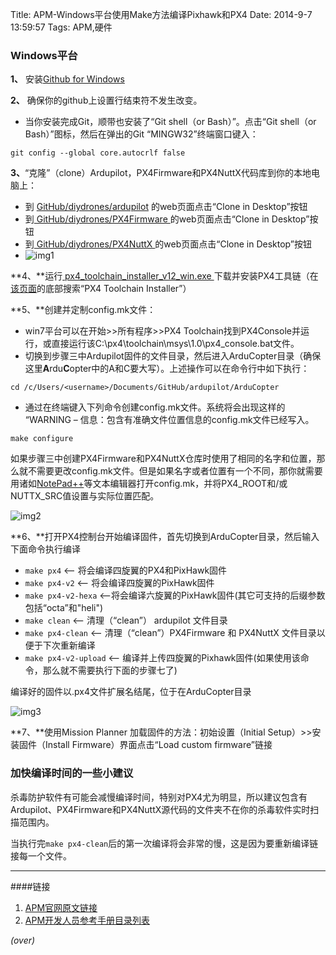 Title: APM-Windows平台使用Make方法编译Pixhawk和PX4
Date: 2014-9-7 13:59:57 
Tags: APM,硬件

### Windows平台 ###
<!-- PELICAN_BEGIN_SUMMARY -->
**1、** 安装[Github for Windows](http://windows.github.com/)

**2、**  确保你的github上设置行结束符不发生改变。

- 当你安装完成Git，顺带也安装了“Git shell（or Bash）”。点击“Git shell（or Bash）”图标，然后在弹出的Git “MINGW32”终端窗口键入：

```git config --global core.autocrlf false```

**3、**“克隆”（clone）Ardupilot，PX4Firmware和PX4NuttX代码库到你的本地电脑上：

<!-- PELICAN_END_SUMMARY -->

- 到 [GitHub/diydrones/ardupilot](https://github.com/diydrones/ardupilot) 的web页面点击“Clone in Desktop”按钮
- 到[ GitHub/diydrones/PX4Firmware ](https://github.com/diydrones/PX4Firmware)的web页面点击“Clone in Desktop”按钮
- 到[ GitHub/diydrones/PX4NuttX ](https://github.com/diydrones/PX4NuttX)的web页面点击“Clone in Desktop”按钮
- ![img1](http://dev.ardupilot.com/wp-content/uploads/sites/6/2013/06/BuildingTheCode_PX4OnWindows1.png)

**4、**运行[ px4_toolchain_installer_v12_win.exe ](http://www.inf.ethz.ch/personal/lomeier/downloads/px4_toolchain_installer_v12_win.exe)下载并安装PX4工具链（在[该页面](http://pixhawk.org/firmware/downloads#px4_arm_toolchain)的底部搜索“PX4 Toolchain Installer”）

**5、**创建并定制config.mk文件：

- win7平台可以在开始>>所有程序>>PX4 Toolchain找到PX4Console并运行，或直接运行该C:\px4\toolchain\msys\1.0\px4_console.bat文件。
- 切换到步骤三中Ardupilot固件的文件目录，然后进入ArduCopter目录（确保这里**A**rdu**C**opter中的A和C要大写）。上述操作可以在命令行中如下执行：

```cd /c/Users/<username>/Documents/GitHub/ardupilot/ArduCopter```

- 通过在终端键入下列命令创建config.mk文件。系统将会出现这样的 &#8220;WARNING &#8211; 信息：包含有准确文件位置信息的config.mk文件已经写入。

```make configure```

如果步骤三中创建PX4Firmware和PX4NuttX仓库时使用了相同的名字和位置，那么就不需要更改config.mk文件。但是如果名字或者位置有一个不同，那你就需要用诸如[NotePad++](http://notepad-plus-plus.org/download/v6.4.5.html)等文本编辑器打开config.mk，并将PX4_ROOT和/或NUTTX_SRC值设置与实际位置匹配。

![img2](http://dev.ardupilot.com/wp-content/uploads/sites/6/2013/06/BuildingTheCode_PX4OnWindows2.png)

**6、**打开PX4控制台开始编译固件，首先切换到ArduCopter目录，然后输入下面命令执行编译

-  ```make px4```                <– 将会编译四旋翼的PX4和PixHawk固件
-  ```make px4-v2```           <– 将会编译四旋翼的PixHawk固件
-  ```make px4-v2-hexa```  <–将会编译六旋翼的PixHawk固件(其它可支持的后缀参数包括“octa”和"heli")
-  ```make clean```             <– 清理（“clean”） ardupilot 文件目录
-  ```make px4-clean```      <– 清理（“clean”）PX4Firmware 和 PX4NuttX  文件目录以便于下次重新编译
-  ```make px4-v2-upload```  <– 编译并上传四旋翼的Pixhawk固件(如果使用该命令，那么就不需要执行下面的步骤七了)

编译好的固件以.px4文件扩展名结尾，位于在ArduCopter目录

![img3](http://dev.ardupilot.com/wp-content/uploads/sites/6/2013/06/PX4_ArduCopter_Build.png)

**7、**使用Mission Planner 加载固件的方法：初始设置（Initial Setup）>>安装固件（Install Firmware）界面点击“Load custom firmware”链接

### 加快编译时间的一些小建议 ###
杀毒防护软件有可能会减慢编译时间，特别对PX4尤为明显，所以建议包含有Ardupilot、PX4Firmware和PX4NuttX源代码的文件夹不在你的杀毒软件实时扫描范围内。

当执行完`make px4-clean`后的第一次编译将会非常的慢，这是因为要重新编译链接每一个文件。


----------
####链接

1. [APM官网原文链接](http://dev.ardupilot.com/wiki/building-px4-with-make/)
1. [APM开发人员参考手册目录列表]({filename}2014-08-29-APM-开发人员参考手册目录列表.md)

*(over)*